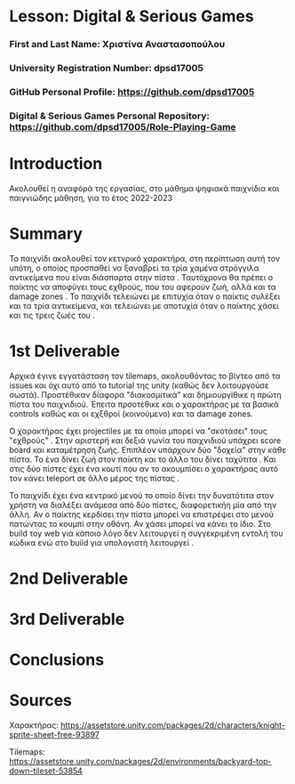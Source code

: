 # Lesson: Digital & Serious Games

### First and Last Name:  Χριστίνα Αναστασοπούλου
### University Registration Number: dpsd17005
### GitHub Personal Profile: https://github.com/dpsd17005  
### Digital & Serious Games Personal Repository:   https://github.com/dpsd17005/Role-Playing-Game 

# Introduction

Ακολουθεί η αναφόρά της εργασίας, στο μάθημα ψηφιακά παιχνίδια και παιγνιώδης μάθηση, για το έτος 2022-2023

# Summary

Το παιχνίδι ακολουθεί τον κετνρικό χαρακτήρα, στη περίπτωση αυτή τον υπότη, ο οποίος προσπαθεί να ξαναβρεί τα τρία χαμένα στρόγγιλα αντικείμενα που είναι διάσπαρτα στην πίστα . Ταυτόχρονα θα πρέπει ο παίκτης να αποφύγει τους εχθρούς, που του αφερούν ζωή, αλλά και τα damage zones . Το παιχνίδι τελειώνει με επιτυχία όταν ο παίκτις συλέξει και τα τρία αντικείμενα, και τελειώνει με αποτυχία όταν ο παίκτης χάσει και τις τρεις ζωές του .


# 1st Deliverable

Αρχικά έγινε εγγατάσταση τον tilemaps, ακολουθόντας το βίντεο από τα issues και όχι αυτό από το tutorial της unity (καθώς δεν λοιτουργούσε σωστά). Προστέθικαν δίαφορα "διακοσμιτικά" και δημιουργίθικε η πρώτη πίστα του παιχνιδιού. Έπειτα πρσοτέθικε και ο χαρακτήρας με τα βασικά controls καθώς και οι εχξθροί (κοινούμενο) και τα damage zones.

Ο χαρακτήρας έχει projectiles με τα οποία μπορεί να "σκοτάσει" τους "εχθρούς" .
Στην αριστερή και δεξιά γωνία του παιχνιδιού υπάχρει score board και καταμέτρηση ζωής. Επιπλέον υπάρχουν δύο "δοχεία" στην κάθε πίστα. Το ένα δίνει ζωή στον παίκτη και το άλλο του δίνει ταχύτιτα . Και στις δύο πίστες έχει ένα κουτί που αν το ακουμπίσει ο χαρακτήρας αυτό τον κάνει teleport σε άλλο μέρος της πίστας . 

Το παιχνίδι έχει ένα κεντρικό μενού το οποίο δίνει την δυνατότιτα στον χρήστη να διαλέξει ανάμεσα από δύο πίστες, διαφορετικήη μία από την άλλη.
Αν ο παίκτης κερδίσει την πίστα μπορεί να επιστρέψει στο μενού πατώντας το κουμπί στην οθόνη.
Αν χάσει μπορεί να κάνει το ίδιο. Στο build τοy web για κάποιο λόγο δεν λειτουργεί η συγγεκριμένη εντολή του κώδικα ενώ στο build για υπολογιστή λειτουργεί .   

# 2nd Deliverable


# 3rd Deliverable 


# Conclusions


# Sources

Χαρακτήρας: https://assetstore.unity.com/packages/2d/characters/knight-sprite-sheet-free-93897

Tilemaps:  https://assetstore.unity.com/packages/2d/environments/backyard-top-down-tileset-53854 
